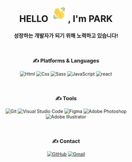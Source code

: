 <h1 align="center">HELLO <img src="https://github.com/BUMKSY/BUMKSY/blob/main/shake.gif" height="55px" width="55px">, I'm PARK</h1>

<h3 align="center">성장하는 개발자가 되기 위해 노력하고 있습니다!</h3>

<br>

<div align=center><h3>✍ Platforms & Languages </h3></div>

<div align=center><img alt="Html" src ="https://img.shields.io/badge/HTML5-E34F26.svg?&style=for-the-badge&logo=HTML5&logoColor=white"/> <img alt="Css" src ="https://img.shields.io/badge/CSS3-1572B6.svg?&style=for-the-badge&logo=CSS3&logoColor=white"/> <img alt="Sass" src ="https://img.shields.io/badge/Sass-CC6699.svg?&style=for-the-badge&logo=Sass&logoColor=white"/> <img alt="JavaScript" src ="https://img.shields.io/badge/JavaScriipt-F7DF1E.svg?&style=for-the-badge&logo=JavaScript&logoColor=black"/> <img alt="react" src ="https://img.shields.io/badge/React-61DAFB.svg?&style=for-the-badge&logo=React&logoColor=white"/> </div>

<br>
<br>

<div align=center><h3>✍ Tools </h3></div>

<div align=center> <img alt="Git" src ="https://img.shields.io/badge/Git-F05032.svg?&style=for-the-badge&logo=Git&logoColor=white"/> <img alt="Visual Studio Code" src ="https://img.shields.io/badge/Visual Studio Code-007ACC.svg?&style=for-the-badge&logo=Visual Studio Code&logoColor=white"/> <img alt="Figma" src="https://img.shields.io/badge/Figma-F24E1E.svg?&style=for-the-badge&logo=Figma&logoColor=white"/> <img alt="Adobe Photoshop" src ="https://img.shields.io/badge/Adobe Photoshop-31A8FF.svg?&style=for-the-badge&logo=Adobe Photoshop&logoColor=white"/> <img alt="Adobe Illustrator" src ="https://img.shields.io/badge/Adobe Illustrator-FF9A00.svg?&style=for-the-badge&logo=Adobe Illustrator&logoColor=white"/> </div>

<br>
<br>

<div align=center><h3>✍ Contact </h3></div>

<div align=center> <a href="https://github.com/BUMKSY"><img alt="GitHub" src ="https://img.shields.io/badge/GitHub-181717.svg?&style=for-the-badge&logo=GitHub&logoColor=white"/></a> <a href="chtkdldjsqja@gmail.com"><img alt="Gmail" src ="https://img.shields.io/badge/Gmail-EA4335.svg?&style=for-the-badge&logo=Gmail&logoColor=white"/></a> </div>
